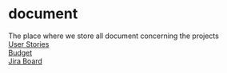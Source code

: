 # document
The place where we store all document concerning the projects    
[User Stories](https://docs.google.com/document/d/1cn1d7gAgeh5XMRAwbGJ5xTpdo9PyzdfS-xNI8j5VGZA)    
[Budget](https://docs.google.com/spreadsheets/d/1Ia7tv_aB618WuzWPcuH_htC6PMYj0rMWh-0JRWVNVGY/edit?usp=sharing)    
[Jira Board](https://ogyh.atlassian.net/jira/software/projects/OGYH/boards/1)
